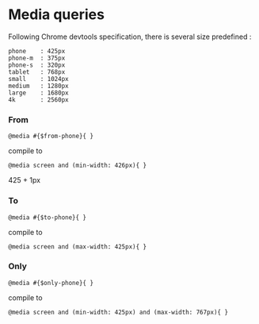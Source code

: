# Media queries

Following Chrome devtools specification, there is several size predefined :

~~~
phone    : 425px
phone-m  : 375px
phone-s  : 320px
tablet   : 768px
small    : 1024px
medium   : 1280px
large    : 1680px
4k       : 2560px
~~~

### From

~~~
@media #{$from-phone}{ }
~~~

compile to

~~~
@media screen and (min-width: 426px){ }
~~~

425 + 1px

### To

~~~
@media #{$to-phone}{ }
~~~

compile to

~~~
@media screen and (max-width: 425px){ }
~~~

### Only

~~~
@media #{$only-phone}{ }
~~~

compile to

~~~
@media screen and (min-width: 425px) and (max-width: 767px){ }
~~~